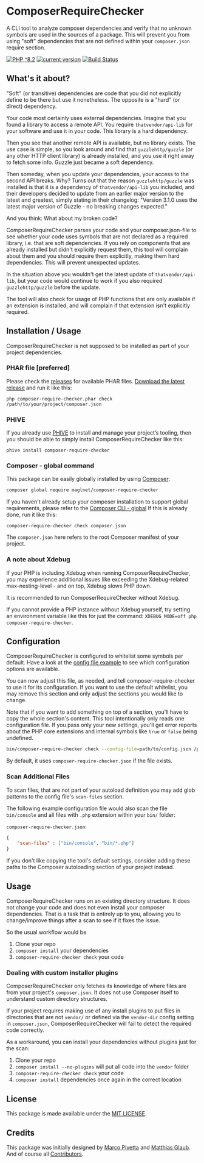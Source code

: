 # ComposerRequireChecker

A CLI tool to analyze composer dependencies and verify that no unknown symbols are used in the sources of a package.
This will prevent you from using "soft" dependencies that are not defined within your `composer.json` require section.

[![PHP ^8.2](https://img.shields.io/badge/PHP-^8.2-brightgreen.svg?style=flat-square)](https://php.net)
[![current version](https://img.shields.io/packagist/v/maglnet/composer-require-checker.svg?style=flat-square)](https://packagist.org/packages/maglnet/composer-require-checker)
[![Build Status](https://img.shields.io/travis/maglnet/ComposerRequireChecker.svg?style=flat-square)](https://travis-ci.org/maglnet/ComposerRequireChecker)

## What's it about?

"Soft" (or transitive) dependencies are code that you did not explicitly define to be there but use it nonetheless. The opposite is a "hard" (or direct) dependency.

Your code most certainly uses external dependencies. Imagine that you found a library to access a remote API. You require `thatvendor/api-lib` for your software and use it in your code. This library is a hard dependency.

Then you see that another remote API is available, but no library exists. The use case is simple, so you look around and find that `guzzlehttp/guzzle` (or any other HTTP client library) is already installed, and you use it right away to fetch some info. Guzzle just became a soft dependency.

Then someday, when you update your dependencies, your access to the second API breaks. Why? Turns out that the reason `guzzlehttp/guzzle` was installed is that it is a dependency of `thatvendor/api-lib` you included, and their developers decided to update from an earlier major version to the latest and greatest, simply stating in their changelog: "Version 3.1.0 uses the latest major version of Guzzle - no breaking changes expected."

And you think: What about my broken code?

ComposerRequireChecker parses your code and your composer.json-file to see whether your code uses symbols that are not declared as a required library, i.e. that are soft dependencies. If you rely on components that are already installed but didn't explicitly request them, this tool will complain about them and you should require them explicitly, making them hard dependencies. This will prevent unexpected updates.

In the situation above you wouldn't get the latest update of `thatvendor/api-lib`, but your code would continue to work if you also required `guzzlehttp/guzzle` before the update.

The tool will also check for usage of PHP functions that are only available if an extension is installed, and will complain if that extension isn't explicitly required.

## Installation / Usage

ComposerRequireChecker is not supposed to be installed as part of your project dependencies.

### PHAR file [preferred]

Please check the [releases](https://github.com/maglnet/ComposerRequireChecker/releases) for available PHAR files.
[Download the latest release](https://github.com/maglnet/ComposerRequireChecker/releases/latest/download/composer-require-checker.phar) and run it like this:
```
php composer-require-checker.phar check /path/to/your/project/composer.json
```

### PHIVE

If you already use [PHIVE](https://phar.io/)  to install and manage your project’s tooling, then you should be able to simply install ComposerRequireChecker like this:

```
phive install composer-require-checker
``` 

### Composer - global command

This package can be easily globally installed by using [Composer]:

```sh
composer global require maglnet/composer-require-checker
```

If you haven't already setup your composer installation to support global requirements, please refer to the [Composer CLI - global]
If this is already done, run it like this:

```
composer-require-checker check composer.json
```

The `composer.json` here refers to the root Composer manifest of your project.

### A note about Xdebug

If your PHP is including Xdebug when running ComposerRequireChecker, you may experience additional issues like exceeding the Xdebug-related max-nesting-level - and on top, Xdebug slows PHP down.

It is recommended to run ComposerRequireChecker without Xdebug. 

If you cannot provide a PHP instance without Xdebug yourself, try setting an environment variable like this for just the command: `XDEBUG_MODE=off php composer-require-checker`.

## Configuration

ComposerRequireChecker is configured to whitelist some symbols per default. Have a look at the
[config file example](data/config.dist.json) to see which configuration options are available.

You can now adjust this file, as needed, and tell composer-require-checker to use it for its configuration. 
If you want to use the default whitelist, you may remove this section and only adjust the sections you would like to change.

Note that if you want to add something on top of a section, you'll have to copy the whole section's content. 
This tool intentionally only reads one configuration file. If you pass only your new settings, you'll get error reports about the PHP core
extensions and internal symbols like `true` or `false` being undefined.

```sh
bin/composer-require-checker check --config-file=path/to/config.json /path/to/your/project/composer.json
``` 

By default, it uses `composer-require-checker.json` if the file exists. 

### Scan Additional Files

To scan files, that are not part of your autoload definition you may add glob patterns to the config file's `scan-files`
section.

The following example configuration file would also scan the file `bin/console` and all files with `.php` extension within your `bin/` folder:

`composer-require-checker.json`:
```json
{
    "scan-files" : ["bin/console", "bin/*.php"]
}
```

If you don't like copying the tool's default settings, consider adding these paths to the Composer autoloading section 
of your project instead.

## Usage

ComposerRequireChecker runs on an existing directory structure. It does not change your code and does not even install your composer dependencies. That is a task that is entirely up to you, allowing you to change/improve things after a scan to see if it fixes the issue.

So the usual workflow would be

1. Clone your repo
2. `composer install` your dependencies
3. `composer-require-checker check` your code

### Dealing with custom installer plugins

ComposerRequireChecker only fetches its knowledge of where files are from your project's `composer.json`. It does not use Composer itself to understand custom directory structures.

If your project requires making use of any install plugins to put files in directories that are not `vendor/` or defined via the `vendor-dir` config setting in `composer.json`, ComposerRequireChecker will fail to detect the required code correctly.

As a workaround, you can install your dependencies without plugins just for the scan:

1. Clone your repo
2. `composer install --no-plugins` will put all code into the `vendor` folder
3. `composer-require-checker check` your code
4. `composer install` dependencies once again in the correct location

## License

This package is made available under the [MIT LICENSE](LICENSE).

## Credits

This package was initially designed by [Marco Pivetta](https://github.com/ocramius) and [Matthias Glaub](https://github.com/maglnet).  
And of course all [Contributors](https://github.com/maglnet/ComposerRequireChecker/graphs/contributors).

[Composer]: https://getcomposer.org
[Composer CLI - global]: https://getcomposer.org/doc/03-cli.md#global
